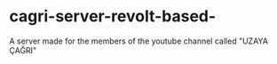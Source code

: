 # cagri-server-revolt-based-
A server made for the members of the youtube channel called "UZAYA ÇAĞRI"
